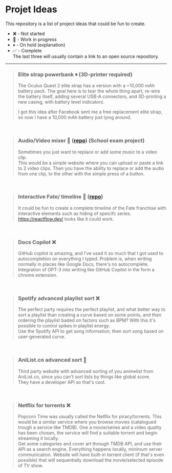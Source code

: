 
# Projet Ideas  
This repository is a list of project ideas that could be fun to create.  
 - ❌ - Not started  
 - 🚧 - Work in progress  
 - ⏸ - On hold (explanation)  
 - ✅ - Complete  
The last three will usually contain a link to an open source repository.
  
---
  
> ### Elite strap powerbank ⏸ (3D-printer required)  
> The Oculus Quest 2 elite strap has a version with a ~10,000 mAh battery pack. The goal here is to tear the whole thing apart, re-wire the battery itself, adding several USB-A connectors, and 3D-printing a new casing, with battery level indicators.  
>   
> I got this idea after Facebook sent me a free replacement elite strap, so now I have a 10,000 mAh battery just lying around.  
  
  <br/>
  
> ### Audio/Video mixer 🚧 ([repo](https://github.com/TheColorman/audio-replacer)) (School exam project)  
> Sometimes you just want to replace or add some music to a video clip.  
> This would be a simple website where you can upload or paste a link to 2 video clips. Then you have the ability to replace or add the audio from one clip, to the other with the simple press of a button. 
  
  <br/>
  
> ### Interactive Fate/ timeline 🚧 ([repo](https://github.com/TheColorman/Fate-Timeline))
> It could be fun to create a complete timeline of the Fate franchise with interactive elements such as hiding of speicifc series.  
> https://reactflow.dev/ looks like it could work.  
  
  <br/>
  
> ### Docs Copilot ❌  
> GitHub copilot is amazing, and I've used it so much that I got used to autocompletion on everything I typed. Problem is, when writing normally in places like Google Docs, there's no autocomplete.  
> Integration of GPT-3 into writing like GitHub Copilot in the form a chrome extension.  
  
  <br/>  
  
> ### Spotify advanced playlist sort ❌  
> The perfect party requires the perfect playlist, and what better way to sort a playlist than creating a curve based on some points, and then ordering the playlist baded on factors such as BPM? With this it's possible to control spikes in playlist energy.    
> Use the Spotify API to get song information, then sort song based on user-generated curve.  
  
  <br/>

> ### AniList.co advanced sort 🚧  
> Third party website with advanced sorting of you animelist from AniList.co, since you can't sort lists by things like global score.  
> They have a developer API so that's cool.  
  
  <br/>

> ### Netflix for torrents ❌  
> Popcorn Time was usually called the Netflix for piracy/torrents. This would be a similar service where you browse movies (catalogued trough a service like TMDB). One a movie/series and a video quality has been chosen, the service will find a suitable torrent and begin streaming it locally.  
> Get some categories and cover art through TMDB API, and use their API as a search engine. Everything happens locally, minimum server communication. Website will have built-in torrent client (if that's even possible) that will sequentially download the movie/selected episode of TV show.  